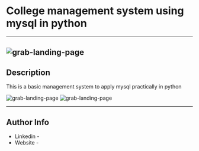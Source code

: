 # College management system using mysql in python
---
![grab-landing-page](https://github.com/Rajat-zee/py-mysql/tree/main/image/ea.gif)
---
## Description

This is a basic management system to apply mysql practically in python

![grab-landing-page](https://github.com/Rajat-zee/py-mysql/tree/main/image/ea2.gif)
![grab-landing-page](https://github.com/Rajat-zee/py-mysql/tree/main/image/ea3.gif)

---
## Author Info

- Linkedin - 
- Website - 
